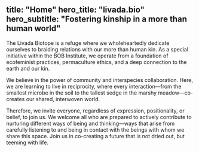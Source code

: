 title: "Home"
hero_title: "livada.bio"
hero_subtitle: "Fostering kinship in a more than human world"
---
The Livada Biotope is a refuge where we wholeheartedly dedicate ourselves to braiding relations with our more than human kin. As a special initiative within the BOB Institute, we operate from a foundation of ecofeminist practices, permaculture ethics, and a deep connection to the earth and our kin. 

We believe in the power of community and interspecies collaboration. Here, we are learning to live in reciprocity, where every interaction—from the smallest microbe in the soil to the tallest sedge in the marshy meadow—co-creates our shared, interwoven world. 

Therefore, we invite everyone, regardless of expression, positionality, or belief, to join us. We welcome all who are prepared to actively contribute to nurturing different ways of being and thinking—ways that arise from carefully listening to and being in contact with the beings with whom we share this space. Join us in co-creating a future that is not dried out, but teeming with life.